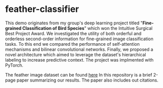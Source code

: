 # feather-classifier
This demo originates from my group's deep learning project titled "<b>Fine-grained Classification of Bird Species</b>" which won the Intuitive Surgical Best Project Award. We investigated the utility of both orderful and orderless second-order information for fine-grained image classification tasks. To this end we compared the performance of self-attention mechanisms and bilinear convolutional networks. Finally, we proposed a novel architecture which aimed to leverage the dataset's hierarchical labeling to increase predictive context. The project was implmented with PyTorch.

The feather image dataset can be found [here](https://github.com/feathers-dataset/feathersv1-dataset)
In this repository is a brief 2-page paper summarizing our results. The paper also includes out citations.
